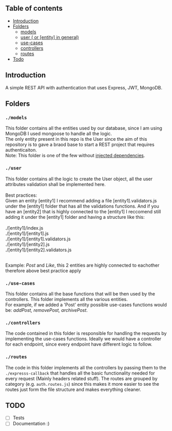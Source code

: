 ## Table of contents
* [Introduction](#Introduction)
* [Folders](#Folders)
    - [models](#models)
    - [user ( or [entity] in general)](#user)
    - [use-cases](#use-cases)
    - [controllers](#controllers)
    - [routes](#routes)
* [Todo](#TODO)
## Introduction
A simple REST API with authentication that uses Express, JWT, MongoDB.
## Folders
### `./models`
This folder contains all the entities used by our database, since I am using MongoDB I used mongoose to handle all the logic.<br/>
The only entity present in this repo is the User since the aim of this repository is to gave a braod base to start a REST project that requires authenticaiton.<br />
Note: This folder is one of the few without [injected dependencies](https://en.wikipedia.org/wiki/Dependency_injection).
### `./user`
This folder contains all the logic to create the User object, all the user attributes validation shall be implemented here.<br /><br />
Best practices:<br />
Given an entity [entity1] I recommend adding a file [entity1].validators.js under the [entity1] folder that has all the validations functions. And if you have an [entity2] that is highly connected to the [entity1] I reccomend still adding it under the [entity1] folder and having a structure like this:<br/><br/>
./[entity1]/index.js<br/>
./[entity1]/[entity1].js<br/>
./[entity1]/[entity1].validators.js<br/>
./[entity1]/[entity2].js<br/>
./[entity1]/[entity2].validators.js<br/><br />

Example: *Post* and *Like*, this 2 entities are highly connected to eachother therefore above best practice apply

### `./use-cases`
This folder contains all the base functions that will be then used by the controllers. This folder implements all the various entities.<br />
For example, if we added a 'Post' entity possible use-cases functions would be: *addPost, removePost, archivePost*.

### `./controllers`
The code contained in this folder is responsible for handling the requests by implementing the use-cases functions. Ideally we would have a controller for each endpoint, since every endpoint have different logic to follow.

### `./routes`
The code in this folder implements all the controllers by passing them to the `./expresss-callback` that handles all the basic functionality needed for every request (Mainly headers related stuff). The routes are grouped by category (e.g. `auth.routes.js`) since this makes it more easier to see the routes just form the file structure and makes everything cleaner.

## TODO
- [ ] Tests
- [ ] Documentation :)